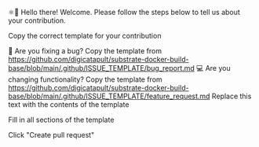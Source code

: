 ⚛👋 Hello there! Welcome. Please follow the steps below to tell us about your contribution.

Copy the correct template for your contribution

🐛 Are you fixing a bug? Copy the template from https://github.com/digicatapult/substrate-docker-build-base/blob/main/.github/ISSUE_TEMPLATE/bug_report.md
💻 Are you changing functionality? Copy the template from https://github.com/digicatapult/substrate-docker-build-base/blob/main/.github/ISSUE_TEMPLATE/feature_request.md
Replace this text with the contents of the template

Fill in all sections of the template

Click "Create pull request"
